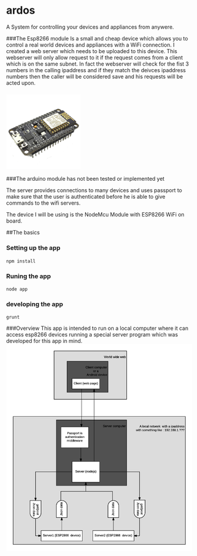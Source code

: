 # ardos
A System for controlling your devices and appliances from anywere.

###The Esp8266 module
Is a small and cheap device which allows you to control a real world devices and appliances with a WiFi connection.
I created a web server which needs to be uploaded to this device.  This webserver will only allow request to it if the request comes from a client which is on the same subnet.  In fact the webserver will check for the fist 3 numbers in the calling ipaddress and if they match the deivces ipaddress numbers then the caller will be considered save and his requests will be acted upon.
#####
<img src="/docs/images/esp8266.png" width="200" alt="The esp8266 module">

###The arduino module
has not been tested or implemented yet


The server provides connections to many devices and uses passport to make sure that the user is authenticated before he is able to give commands to the wifi servers.

The device I will be using is the NodeMcu Module with ESP8266 WiFi on board.

##The basics
### Setting up the app
```shell
npm install
```
### Runing the app
```shell
node app
```
### developing the app
```shell
grunt
```
###Overview
This app is intended to run on a local computer where it can access esp8266 devices running a special server program which was developed for this app in mind.  
  <img src="/docs/images/diagram_ardos.png" width="500" alt="Overnew image of the whole system ">


